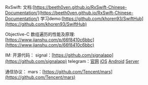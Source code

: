 RxSwift:
文档:[https://beeth0ven.github.io/RxSwift-Chinese-Documentation/](https://beeth0ven.github.io/RxSwift-Chinese-Documentation/)
学习demo:[https://github.com/khoren93/SwiftHub](https://github.com/khoren93/SwiftHub)

Objective-C 数组遍历的性能及原理:[https://www.jianshu.com/p/66f8410c6bbc](https://www.jianshu.com/p/66f8410c6bbc)

IM:
开源代码：
signal：[https://github.com/signalapp](https://github.com/signalapp) 
telegram：[官网](https://telegram.org/apps#source-code)
[iOS](https://github.com/TelegramMessenger/Telegram-iOS)
[Android](https://github.com/DrKLO/Telegram)
[Server]()

通信协议：
mars：[https://github.com/Tencent/mars](https://github.com/Tencent/mars)


